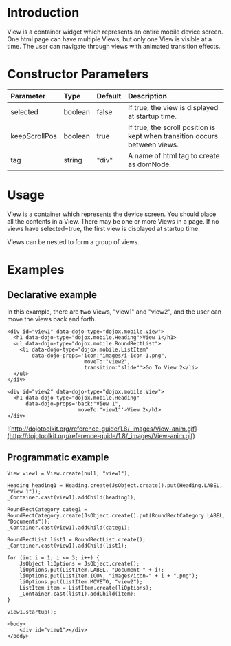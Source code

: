 # Introduction #

View is a container widget which represents an entire mobile device screen. One html page can have multiple Views, but only one View is visible at a time. The user can navigate through views with animated transition effects.

# Constructor Parameters #

| Parameter | Type | Default | Description |
|:----------|:-----|:--------|:------------|
| selected  | boolean | false   | If true, the view is displayed at startup time. |
| keepScrollPos | boolean | true    | If true, the scroll position is kept when transition occurs between views. |
| tag       | string | "div"   | A name of html tag to create as domNode. |

# Usage #

View is a container which represents the device screen. You should place all the contents in a View. There may be one or more Views in a page. If no views have selected=true, the first view is displayed at startup time.

Views can be nested to form a group of views.

# Examples #

## Declarative example ##

In this example, there are two Views, "view1" and "view2", and the user can move the views back and forth.

```
<div id="view1" data-dojo-type="dojox.mobile.View">
  <h1 data-dojo-type="dojox.mobile.Heading">View 1</h1>
  <ul data-dojo-type="dojox.mobile.RoundRectList">
    <li data-dojo-type="dojox.mobile.ListItem"
        data-dojo-props='icon:"images/i-icon-1.png",
                         moveTo:"view2",
                         transition:"slide"'>Go To View 2</li>
  </ul>
</div>

<div id="view2" data-dojo-type="dojox.mobile.View">
  <h1 data-dojo-type="dojox.mobile.Heading"
      data-dojo-props='back:"View 1",
                       moveTo:"view1"'>View 2</h1>
</div>
```

![http://dojotoolkit.org/reference-guide/1.8/_images/View-anim.gif](http://dojotoolkit.org/reference-guide/1.8/_images/View-anim.gif)

## Programmatic example ##

```
View view1 = View.create(null, "view1");

Heading heading1 = Heading.create(JsObject.create().put(Heading.LABEL, "View 1"));
_Container.cast(view1).addChild(heading1);

RoundRectCategory categ1 = RoundRectCategory.create(JsObject.create().put(RoundRectCategory.LABEL, "Documents"));
_Container.cast(view1).addChild(categ1);

RoundRectList list1 = RoundRectList.create();
_Container.cast(view1).addChild(list1);

for (int i = 1; i <= 3; i++) {
	JsObject liOptions = JsObject.create();
	liOptions.put(ListItem.LABEL, "Document " + i);
	liOptions.put(ListItem.ICON, "images/icon-" + i + ".png");
	liOptions.put(ListItem.MOVETO, "view2");
	ListItem item = ListItem.create(liOptions);
	_Container.cast(list1).addChild(item);
}

view1.startup();
```
```
<body>
	<div id="view1"></div>
</body>
```